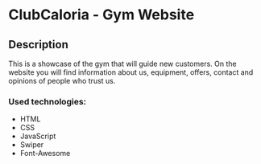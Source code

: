 # ClubCaloria - Gym Website

## Description

This is a showcase of the gym that will guide new customers.
On the website you will find information about us, equipment, offers, contact and opinions of people who trust us.

### Used technologies:

- HTML
- CSS
- JavaScript
- Swiper
- Font-Awesome